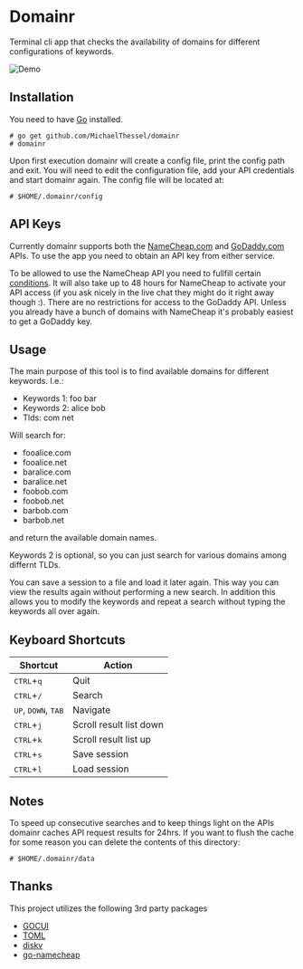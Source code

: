 # Domainr


Terminal cli app that checks the availability of domains for different configurations of keywords.

![Demo](https://raw.githubusercontent.com/MichaelThessel/domainr/master/assets/demo.gif)

## Installation

You need to have [Go](https://golang.org/) installed.

```
# go get github.com/MichaelThessel/domainr
# domainr
```

Upon first execution domainr will create a config file, print the config path and exit. You will need to edit the configuration file, add your API credentials and start domainr again. The config file will be located at:

```
# $HOME/.domainr/config
```

## API Keys

Currently domainr supports both the [NameCheap.com](https://www.namecheap.com/support/api/intro.aspx) and [GoDaddy.com](https://developer.godaddy.com/) APIs. To use the app you need to obtain an API key from either service.

To be allowed to use the NameCheap API you need to fullfill certain [conditions](https://www.namecheap.com/support/knowledgebase/article.aspx/9739/63/api--faq#c). It will also take up to 48 hours for NameCheap to activate your API access (if you ask nicely in the live chat they might do it right away though :). There are no restrictions for access to the GoDaddy API. Unless you already have a bunch of domains with NameCheap it's probably easiest to get a GoDaddy key.

## Usage

The main purpose of this tool is to find available domains for different keywords. I.e.:

* Keywords 1: foo bar
* Keywords 2: alice bob
* Tlds: com net

Will search for:

* fooalice.com
* fooalice.net
* baralice.com
* baralice.net
* foobob.com
* foobob.net
* barbob.com
* barbob.net

and return the available domain names.

Keywords 2 is optional, so you can just search for various domains among differnt TLDs.

You can save a session to a file and load it later again. This way you can view the results again without performing a new search. In addition this allows you to modify the keywords and repeat a search without typing the keywords all over again. 

## Keyboard Shortcuts

Shortcut | Action
---------|-------
<kbd>CTRL</kbd>+<kbd>q</kbd> | Quit
<kbd>CTRL</kbd>+<kbd>/</kbd> | Search
<kbd>UP</kbd>, <kbd>DOWN</kbd>, <kbd>TAB</kbd> | Navigate
<kbd>CTRL</kbd>+<kbd>j</kbd> | Scroll result list down
<kbd>CTRL</kbd>+<kbd>k</kbd> | Scroll result list up
<kbd>CTRL</kbd>+<kbd>s</kbd> | Save session
<kbd>CTRL</kbd>+<kbd>l</kbd> | Load session

## Notes

To speed up consecutive searches and to keep things light on the APIs domainr caches API request results for 24hrs. If you want to flush the cache for some reason you can delete the contents of this directory:

```
# $HOME/.domainr/data
```

## Thanks

This project utilizes the following 3rd party packages

* [GOCUI](https://github.com/jroimartin/gocui)
* [TOML](https://github.com/BurntSushi/toml)
* [diskv](https://github.com/peterbourgon/diskv)
* [go-namecheap](https://github.com/billputer/go-namecheap)
